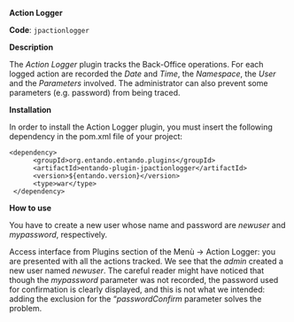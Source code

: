 **Action Logger**

**Code**: ```jpactionlogger```

**Description**

The _Action Logger_ plugin tracks the Back-Office operations. 
For each logged action are recorded the _Date_ and _Time_, the _Namespace_, the _User_ and the _Parameters_ involved.
The administrator can also prevent some parameters (e.g. password) from being traced.

**Installation**

In order to install the Action Logger plugin, you must insert the following dependency in the pom.xml file of your project:

```
<dependency>
      <groupId>org.entando.entando.plugins</groupId>
      <artifactId>entando-plugin-jpactionlogger</artifactId>
      <version>${entando.version}</version>
      <type>war</type>
 </dependency>
```

**How to use**

You have to create a new user whose name and password are _newuser_ and _mypassword_, respectively. 

Access interface from Plugins section of the Menù -> Action Logger: you are presented with all the actions tracked.
We see that the _admin_ created a new user named _newuser_. The careful reader might have noticed that though the _mypassword_ parameter was not recorded, the password used for confirmation is clearly displayed, and this is not what we intended: adding the exclusion for the “_passwordConfirm_ parameter solves the problem.
